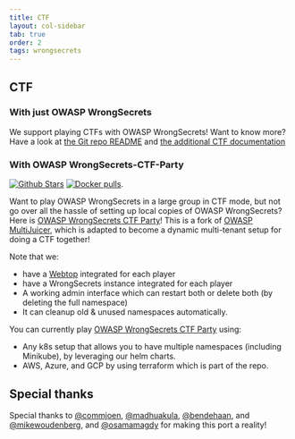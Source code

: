 ```yaml
---
title: CTF
layout: col-sidebar
tab: true
order: 2
tags: wrongsecrets
---
```


## CTF

### With just OWASP WrongSecrets

We support playing CTFs with OWASP WrongSecrets! Want to know more? Have a look at [the Git repo README](https://github.com/OWASP/wrongsecrets#ctf) and [the additional CTF documentation](https://github.com/OWASP/wrongsecrets/blob/master/ctf-instructions.md)

### With OWASP WrongSecrets-CTF-Party

[![Github Stars](https://img.shields.io/github/stars/OWASP/wrongsecrets-ctf-party?label=Stars%20wrongsecrets-ctf-party&style=social)](https://github.com/OWASP/wrongsecrets-ctf-party/stargazers) [![Docker pulls](https://img.shields.io/docker/pulls/jeroenwillemsen/wrongsecrets-balancer.svg)](https://img.shields.io/docker/pulls/jeroenwillemsen/wrongsecrets-balancer.svg).

Want to play OWASP WrongSecrets in a large group in CTF mode, but not go over all the hassle of setting up local copies of OWASP WrongSecrets? Here is [OWASP WrongSecrets CTF Party](https://github.com/OWASP/wrongsecrets-ctf-party)! This is a fork of [OWASP MultiJuicer](https://github.com/iteratec/multi-juicer), which is adapted to become a dynamic multi-tenant setup for doing a CTF together!

Note that we:

- have a [Webtop](https://docs.linuxserver.io/images/docker-webtop) integrated for each player
- have a WrongSecrets instance integrated for each player
- A working admin interface which can restart both or delete both (by deleting the full namespace)
- It can cleanup old & unused namespaces automatically.

You can currently play [OWASP WrongSecrets CTF Party](https://github.com/OWASP/wrongsecrets-ctf-party) using:

- Any k8s setup that allows you to have multiple namespaces (including Minikube), by leveraging our helm charts.
- AWS, Azure, and GCP by using terraform which is part of the repo.

## Special thanks

Special thanks to [@commjoen](https://github.com/commjoen), [@madhuakula](https://github.com/madhuakula), [@bendehaan](https://github.com/bendehaan), and [@mikewoudenberg](https://github.com/mikewoudenberg), and [@osamamagdy](https://github.com/osamamagdy) for making this port a reality!